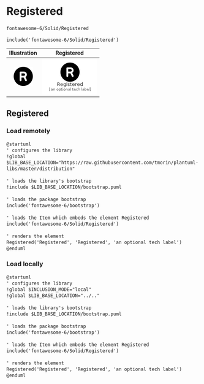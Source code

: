 # Registered


```text
fontawesome-6/Solid/Registered
```

```text
include('fontawesome-6/Solid/Registered')
```



| Illustration | Registered |
| :---: | :---: |
| ![illustration for Illustration](../../fontawesome-6/Solid/Registered.png) | ![illustration for Registered](../../fontawesome-6/Solid/Registered.Local.png) |




## Registered

### Load remotely
```plantuml
@startuml
' configures the library
!global $LIB_BASE_LOCATION="https://raw.githubusercontent.com/tmorin/plantuml-libs/master/distribution"

' loads the library's bootstrap
!include $LIB_BASE_LOCATION/bootstrap.puml

' loads the package bootstrap
include('fontawesome-6/bootstrap')

' loads the Item which embeds the element Registered
include('fontawesome-6/Solid/Registered')

' renders the element
Registered('Registered', 'Registered', 'an optional tech label')
@enduml
```

### Load locally
```plantuml
@startuml
' configures the library
!global $INCLUSION_MODE="local"
!global $LIB_BASE_LOCATION="../.."

' loads the library's bootstrap
!include $LIB_BASE_LOCATION/bootstrap.puml

' loads the package bootstrap
include('fontawesome-6/bootstrap')

' loads the Item which embeds the element Registered
include('fontawesome-6/Solid/Registered')

' renders the element
Registered('Registered', 'Registered', 'an optional tech label')
@enduml
```

